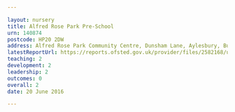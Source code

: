 ```yaml
---

layout: nursery
title: Alfred Rose Park Pre-School
urn: 140874
postcode: HP20 2DW
address: Alfred Rose Park Community Centre, Dunsham Lane, Aylesbury, Buckinghamshire, HP20 2DW
latestReportUrl: https://reports.ofsted.gov.uk/provider/files/2582168/urn/140874.pdf
teaching: 2
development: 2
leadership: 2
outcomes: 0
overall: 2
date: 20 June 2016

---
```


